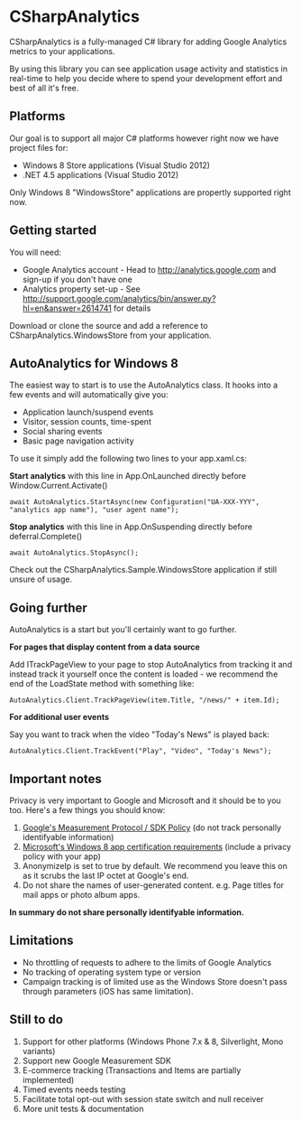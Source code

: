 CSharpAnalytics
===============

CSharpAnalytics is a fully-managed C# library for adding Google Analytics metrics to your applications.

By using this library you can see application usage activity and statistics in real-time to help you decide where to spend your development effort and best of all it's free.

Platforms
---------
Our goal is to support all major C# platforms however right now we have project files for:

* Windows 8 Store applications (Visual Studio 2012)
* .NET 4.5 applications (Visual Studio 2012)

Only Windows 8 "WindowsStore" applications are propertly supported right now.

Getting started
---------------
You will need:

* Google Analytics account - Head to http://analytics.google.com and sign-up if you don't have one
* Analytics property set-up - See http://support.google.com/analytics/bin/answer.py?hl=en&answer=2614741 for details

Download or clone the source and add a reference to CSharpAnalytics.WindowsStore from your application.

AutoAnalytics for Windows 8
---------------------------
The easiest way to start is to use the AutoAnalytics class. It hooks into a few events and will automatically give you:

* Application launch/suspend events
* Visitor, session counts, time-spent
* Social sharing events
* Basic page navigation activity

To use it simply add the following two lines to your app.xaml.cs:

**Start analytics** with this line in App.OnLaunched directly before  Window.Current.Activate()

`await AutoAnalytics.StartAsync(new Configuration("UA-XXX-YYY", "analytics app name"), "user agent name");`

**Stop analytics** with this line in App.OnSuspending directly before deferral.Complete()

`await AutoAnalytics.StopAsync();`

Check out the CSharpAnalytics.Sample.WindowsStore application if still unsure of usage.

Going further
-------------
AutoAnalytics is a start but you'll certainly want to go further.

**For pages that display content from a data source**

Add ITrackPageView to your page to stop AutoAnalytics from tracking it and instead track it yourself once the content is loaded - we recommend the end of the LoadState method with something like:

`AutoAnalytics.Client.TrackPageView(item.Title, "/news/" + item.Id);`

**For additional user events**

Say you want to track when the video "Today's News" is played back:

`AutoAnalytics.Client.TrackEvent("Play", "Video", "Today's News");`


Important notes
---------------
Privacy is very important to Google and Microsoft and it should be to you too. Here's a few things you should know:

1. [Google's Measurement Protocol / SDK Policy](https://developers.google.com/analytics/devguides/collection/protocol/policy) (do not track personally identifyable information)
1. [Microsoft's Windows 8 app certification requirements](http://msdn.microsoft.com/en-us/library/windows/apps/hh694083.aspx) (include a privacy policy with your app)
1. AnonymizeIp is set to true by default. We recommend you leave this on as it scrubs the last IP octet at Google's end.
1. Do not share the names of user-generated content. e.g. Page titles for mail apps or photo album apps.
 
**In summary do not share personally identifyable information.**

Limitations
-----------
* No throttling of requests to adhere to the limits of Google Analytics
* No tracking of operating system type or version
* Campaign tracking is of limited use as the Windows Store doesn't pass through parameters (iOS has same limitation).

Still to do
-----------
1. Support for other platforms (Windows Phone 7.x & 8, Silverlight, Mono variants)
1. Support new Google Measurement SDK
1. E-commerce tracking (Transactions and Items are partially implemented)
1. Timed events needs testing
1. Facilitate total opt-out with session state switch and null receiver
1. More unit tests & documentation